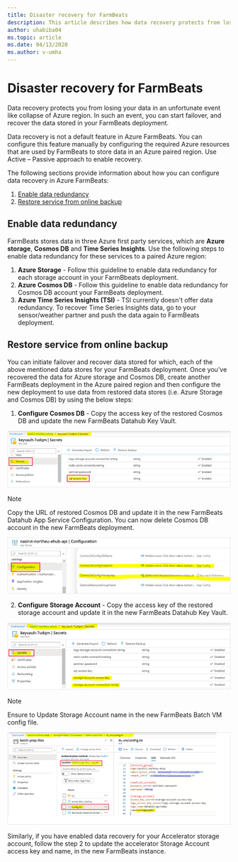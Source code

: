 ```yaml
---
title: Disaster recovery for FarmBeats
description: This article describes how data recovery protects from losing your data.
author: uhabiba04
ms.topic: article
ms.date: 04/13/2020
ms.author: v-umha
---
```


# Disaster recovery for FarmBeats

Data recovery protects you from losing your data in an unfortunate event like collapse of Azure region. In such an event, you can start failover, and recover the data stored in your FarmBeats deployment.

Data recovery is not a default feature in Azure FarmBeats. You can configure this feature manually by configuring the required Azure resources that are used by FarmBeats to store data in an Azure paired region. Use Active – Passive approach to enable recovery.

The following sections provide information about how you can configure data recovery in Azure FarmBeats:

1. [Enable data redundancy](#enable-data-redundancy)
2. [Restore service from online backup](#restore-service-from-online-backup)


## Enable data redundancy

FarmBeats stores data in three Azure first party services, which are **Azure storage**, **Cosmos DB** and **Time Series Insights**. Use the following steps to enable data redundancy for these services to a paired Azure region:

1.	**Azure Storage** - Follow this guideline to enable data redundancy for each storage account in your FarmBbeats deployment.
2.	**Azure Cosmos DB** - Follow this guideline to enable data redundancy for Cosmos DB account your FarmBeats deployment.
3.	**Azure Time Series Insights (TSI)** - TSI currently doesn't offer data redundancy. To recover Time Series Insights data, go to your sensor/weather partner and push the data again to FarmBeats deployment.

## Restore service from online backup

You can initiate failover and recover data stored for which, each of the above mentioned data stores for your FarmBeats deployment. Once you've recovered the data for Azure storage and Cosmos DB, create another FarmBeats deployment in the Azure paired region and then configure the new deployment to use data from restored data stores (i.e. Azure Storage and Cosmos DB) by using the below steps:

1.	**Configure Cosmos DB** - Copy the access key of the restored Cosmos DB and update the new FarmBeats Datahub Key Vault.


  ![Disaster Recovery](./media/disaster-recovery-for-farmbeats/keyvault-secrets.png)

> [!NOTE]
> Copy the URL of restored Cosmos DB and update it in the new FarmBeats Datahub App Service Configuration. You can now delete Cosmos DB account in the new FarmBeats deployment.

  ![Disaster Recovery](./media/disaster-recovery-for-farmbeats/northeu-ehub-api-configuration.png)

2. **Configure Storage Account** - Copy the access key of the restored storage account and update it in the new FarmBeats Datahub Key Vault.

![Disaster Recovery](./media/disaster-recovery-for-farmbeats/keyvault-7udqm-secrets.png)

>[!NOTE]
> Ensure to Update Storage Account name in the new FarmBeats Batch VM config file.

![Disaster Recovery](./media/disaster-recovery-for-farmbeats/batch-prep-files.png)

Similarly, if you have enabled data recovery for your Accelerator storage account,  follow the step 2 to update the accelerator Storage Account access key and name, in the new FarmBeats instance.
